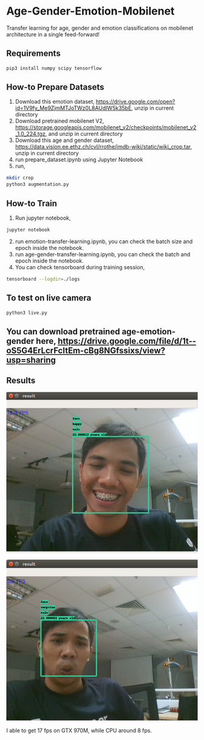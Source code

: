 # Age-Gender-Emotion-Mobilenet
Transfer learning for age, gender and emotion classifications on mobilenet architecture in a single feed-forward!

## Requirements
```bash
pip3 install numpy scipy tensorflow
```

## How-to Prepare Datasets
1. Download this emotion dataset, https://drive.google.com/open?id=1V9fy_Me9ZjmMTJoTWz0L8AUdIW5k35bE, unzip in current directory
2. Download pretrained mobilenet V2, https://storage.googleapis.com/mobilenet_v2/checkpoints/mobilenet_v2_1.0_224.tgz, and unzip in current directory
3. Download this age and gender dataset, https://data.vision.ee.ethz.ch/cvl/rrothe/imdb-wiki/static/wiki_crop.tar, unzip in current directory
4. run prepare_dataset.ipynb using Jupyter Notebook
5. run,
```bash
mkdir crop
python3 augmentation.py
```

## How-to Train
1. Run jupyter notebook,
```bash
jupyter notebook
```
2. run emotion-transfer-learning.ipynb, you can check the batch size and epoch inside the notebook.
3. run age-gender-transfer-learning.ipynb, you can check the batch and epoch inside the notebook.
4. You can check tensorboard during training session, 
```bash
tensorboard --logdir=./logs
```

## To test on live camera
```bash
python3 live.py
```

## You can download pretrained age-emotion-gender here, https://drive.google.com/file/d/1t--oS5G4ErLcrFcItEm-cBg8NGfssixs/view?usp=sharing

## Results

![alt text](results/happy-gpu.png)

![alt text](results/surprise-cpu.png)

I able to get 17 fps on GTX 970M, while CPU around 8 fps.
